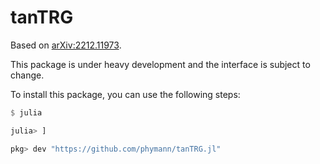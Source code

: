 # tanTRG

Based on [arXiv:2212.11973](http://arxiv.org/abs/2212.11973).

This package is under heavy development and the interface is subject to change.

To install this package, you can use the following steps:
```julia
$ julia

julia> ]

pkg> dev "https://github.com/phymann/tanTRG.jl"
```
